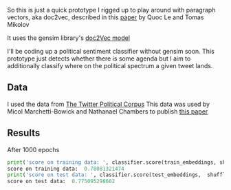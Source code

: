 So this is just a quick prototype I rigged up
to play around with paragraph vectors, aka doc2vec, described
in this [paper](https://cs.stanford.edu/~quocle/paragraph_vector.pdf) by Quoc Le and Tomas Mikolov

It uses the gensim library's [doc2Vec model](https://radimrehurek.com/gensim/models/doc2vec.html)

I'll be coding up a political sentiment classifier without gensim soon.  This prototype just
detects whether there is some agenda but I aim to additionally classify where on the
political spectrum a given tweet lands.

## Data

I used the data from [The Twitter Political Corpus](https://www.usna.edu/Users/cs/nchamber/data/twitter/)
This data was used by Micol Marchetti-Bowick and Nathanael Chambers to publish [this paper](http://anthology.aclweb.org/E/E12/E12-1062.pdf)

## Results

After 1000 epochs

```python
print('score on training data: ', classifier.score(train_embeddings, shuffled_df.is_political[0:train_test_index_split]))
score on training data:  0.78081321474
print('score on test data: ', classifier.score(test_embeddings,  shuffled_df.is_political[train_test_index_split:]))
score on test data:  0.775095298602
```
